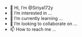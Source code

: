 - 👋 Hi, I’m @Siriya172y
- 👀 I’m interested in ...
- 🌱 I’m currently learning ...
- 💞️ I’m looking to collaborate on ...
- 📫 How to reach me ...

<!---
Siriya172y/Siriya172y is a ✨ special ✨ repository because its `README.md` (this file) appears on your GitHub profile.
You can click the Preview link to take a look at your changes.
--->

